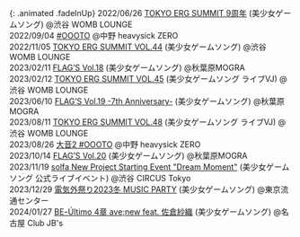 {: .animated .fadeInUp}
2022/06/26 [TOKYO ERG SUMMIT 9周年](https://t.livepocket.jp/e/osfrq) (美少女ゲームソング) @渋谷 WOMB LOUNGE  
2022/09/04 [#OOOTO](http://oooto.otherman-records.com/) @中野 heavysick ZERO  
2022/11/05 [TOKYO ERG SUMMIT VOL.44](https://t.livepocket.jp/e/tes_44) (美少女ゲームソング) @渋谷 WOMB LOUNGE  
2023/02/11 [FLAG’S Vol.18](https://club-mogra.jp/2023/02/11/4805/) (美少女ゲームソング) @秋葉原MOGRA  
2023/02/12 [TOKYO ERG SUMMIT VOL.45](https://t.livepocket.jp/e/tes_45) (美少女ゲームソング ライブVJ) @渋谷 WOMB LOUNGE  
2023/06/10 [FLAG’S Vol.19 -7th Anniversary-](https://club-mogra.jp/2023/06/10/4915/) (美少女ゲームソング) @秋葉原MOGRA  
2023/08/11 [TOKYO ERG SUMMIT VOL.48](https://t.livepocket.jp/e/tokyoerg48) (美少女ゲームソング ライブVJ) @渋谷 WOMB LOUNGE  
2023/08/26 [大音2 #OOOTO](http://oooto.otherman-records.com/2/) @中野 heavysick ZERO  
2023/10/14 [FLAG’S Vol.20](https://club-mogra.jp/2023/10/14/5034/) (美少女ゲームソング) @秋葉原MOGRA  
2023/11/19 [solfa New Project Starting Event "Dream Moment"](https://circus-tokyo.jp/event/solfa-new-project-starting-event-dream-moment-%E3%82%AA%E3%83%95%E3%83%A9%E3%82%A4%E3%83%B3%E3%82%A4%E3%83%99%E3%83%B3%E3%83%88/) (美少女ゲームソング 公式ライブイベント) @渋谷 CIRCUS Tokyo  
2023/12/29 [電気外祭り2023冬 MUSIC PARTY](https://twitter.com/denki_guy/status/1739160762139250823/photo/1) (美少女ゲームソング) @東京流通センター  
2024/01/27 [BEｰÚltimo 4章 ave;new feat. 佐倉紗織](https://twitter.com/BEUltimo_info/status/1728005554403185036) (美少女ゲームソング) @名古屋 Club JB's  
